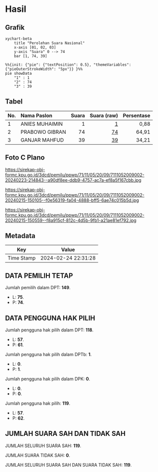 # Hasil

## Grafik

```mermaid
xychart-beta
    title "Perolehan Suara Nasional"
    x-axis [01, 02, 03]
    y-axis "Suara" 0 --> 74
    bar [1, 74, 39]
```

```mermaid
%%{init: {"pie": {"textPosition": 0.5}, "themeVariables": {"pieOuterStrokeWidth": "5px"}} }%%
pie showData
    "1" : 1
    "2" : 74
    "3" : 39
```

## Tabel

| No. | Nama Paslon    | Suara | Suara (raw) | Persentase |
|:--- |:-------------- | -----:| -----------:| ----------:|
| 1   | ANIES MUHAIMIN | 1     | [1][p-1]    | 0,88       |
| 2   | PRABOWO GIBRAN | 74    | [74][p-2]   | 64,91      |
| 3   | GANJAR MAHFUD  | 39    | [39][p-3]   | 34,21      |


[p-1]: https://github.com/gigit-pemilu/pemilu-2024/blob/main/pilpres/hitung-suara/sub/71-sulawesi-utara/sub/11-bolaang-mongondow-selatan/sub/05-pinolosian-timur/sub/2009-iligon/sub/002-tps/sub/paslon-1.txt
[p-2]: https://github.com/gigit-pemilu/pemilu-2024/blob/main/pilpres/hitung-suara/sub/71-sulawesi-utara/sub/11-bolaang-mongondow-selatan/sub/05-pinolosian-timur/sub/2009-iligon/sub/002-tps/sub/paslon-2.txt
[p-3]: https://github.com/gigit-pemilu/pemilu-2024/blob/main/pilpres/hitung-suara/sub/71-sulawesi-utara/sub/11-bolaang-mongondow-selatan/sub/05-pinolosian-timur/sub/2009-iligon/sub/002-tps/sub/paslon-3.txt

## Foto C Plano

https://sirekap-obj-formc.kpu.go.id/3dcd/pemilu/ppwp/71/11/05/20/09/7111052009002-20240223-214843--a90df8ee-ddb9-4757-ac7a-ef8a5f167cbb.jpg

https://sirekap-obj-formc.kpu.go.id/3dcd/pemilu/ppwp/71/11/05/20/09/7111052009002-20240215-150105--f0e56319-fa04-4888-bff5-6ae74c015b5d.jpg

https://sirekap-obj-formc.kpu.go.id/3dcd/pemilu/ppwp/71/11/05/20/09/7111052009002-20240215-150559--f8a915cf-812c-4d5b-9fb1-a21ae81ef792.jpg


## Metadata

| Key        | Value               |
| ---------- | ------------------- |
| Time Stamp | 2024-02-24 22:31:28 |


## DATA PEMILIH TETAP

Jumlah pemilih dalam DPT: **149**.
 * L: **75**.
 * P: **74**.

## DATA PENGGUNA HAK PILIH

Jumlah pengguna hak pilih dalam DPT: **118**.
 * L: **57**.
 * P: **61**.

Jumlah pengguna hak pilih dalam DPTb: **1**.
 * L: **0**.
 * P: **1**.

Jumlah pengguna hak pilih dalam DPK: **0**.
 * L: **0**.
 * P: **0**.

Jumlah pengguna hak pilih: **119**.
 * L: **57**.
 * P: **62**.

## JUMLAH SUARA SAH DAN TIDAK SAH

JUMLAH SELURUH SUARA SAH: **119**.

JUMLAH SUARA TIDAK SAH: **0**.

JUMLAH SELURUH SUARA SAH DAN SUARA TIDAK SAH: **119**.


